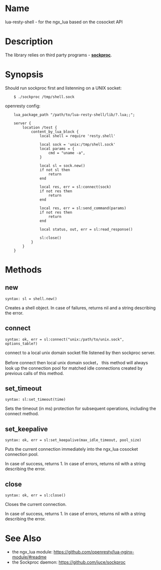 Name
====

lua-resty-shell - for the ngx_lua based on the cosocket API

Description
===========

The library relies on third party programs - [**sockproc**](https://github.com/juce/sockproc).


Synopsis
========

Should run sockproc first and listenning on a UNIX socket:

```
    $ ./sockproc /tmp/shell.sock
```

openresty config:

```
    lua_package_path "/path/to/lua-resty-shell/lib/?.lua;;";

    server {
        location /test {
            content_by_lua_block {
                local shell = require 'resty.shell'

                local sock = 'unix:/tmp/shell.sock'
                local params = {
                    cmd = "uname -a",
                }

                local sl = sock.new()
                if not sl then
                    return
                end

                local res, err = sl:connect(sock)
                if not res then
                    return
                end

                local res, err = sl:send_command(params)
                if not res then
                    return
                end

                local status, out, err = sl:read_response()

                sl:close()
            }
        }
    }
```

Methods
=======

new
---
`syntax: sl = shell.new()`

Creates a shell object. In case of failures, returns nil and a string describing the error.

connect
-------
`syntax: ok, err = sl:connect("unix:/path/to/unix.sock", options_table?)`

connect to a local unix domain socket file listened by then sockproc server.

Before connect then local unix domain socket， this method will always look up the
connection pool for matched idle connections created by previous calls of this method.

set_timeout
-----------
`syntax: sl:set_timeout(time)`

Sets the timeout (in ms) protection for subsequent operations, including the connect method.

set_keepalive
-------------
`syntax: ok, err = sl:set_keepalive(max_idle_timeout, pool_size)`

Puts the current connection immediately into the ngx_lua cosocket connection pool.

In case of success, returns 1. In case of errors, returns nil with a string describing the error.

close
-----
`syntax: ok, err = sl:close()`

Closes the current connection.

In case of success, returns 1. In case of errors, returns nil with a string describing the error.

See Also
========
* the ngx_lua module: https://github.com/openresty/lua-nginx-module/#readme
* the Sockproc daemon: https://github.com/juce/sockproc

